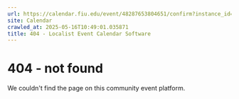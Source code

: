 ```yaml
---
url: https://calendar.fiu.edu/event/48287653804651/confirm?instance_id=48303562009279&return=https%3A%2F%2Fcalendar.fiu.edu%2Fcalendar%3Fevent_types%255B%255D%3D121723
site: Calendar
crawled_at: 2025-05-16T10:49:01.035871
title: 404 - Localist Event Calendar Software
---
```


# 404 - not found
We couldn't find the page on this community event platform.
